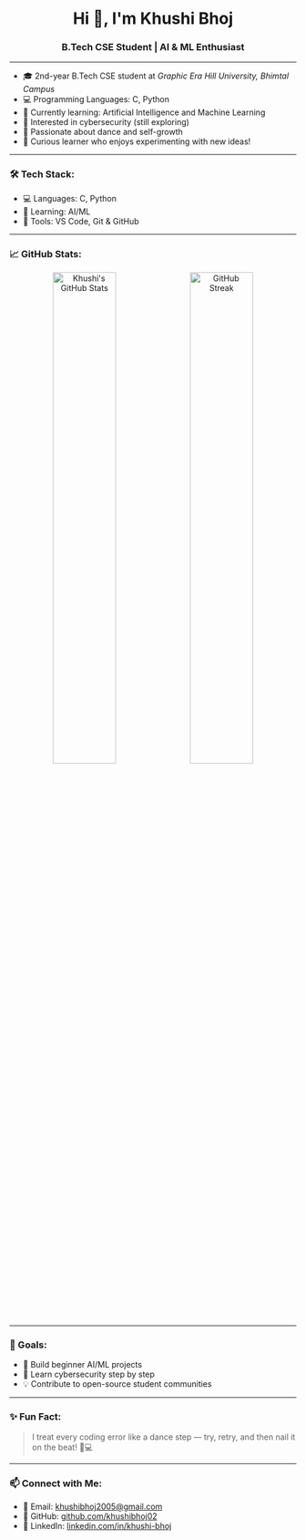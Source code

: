 <h1 align="center">Hi 👋, I'm Khushi Bhoj</h1>
<h3 align="center">B.Tech CSE Student | AI & ML Enthusiast</h3>

---

- 🎓 2nd-year B.Tech CSE student at *Graphic Era Hill University, Bhimtal Campus*
- 💻 Programming Languages: C, Python
- 🌱 Currently learning: Artificial Intelligence and Machine Learning
- 🔐 Interested in cybersecurity (still exploring)
- 💃 Passionate about dance and self-growth
- 📖 Curious learner who enjoys experimenting with new ideas!

---

### 🛠️ Tech Stack:
- 💻 Languages: C, Python
- 🧠 Learning: AI/ML
- 🧰 Tools: VS Code, Git & GitHub

---

### 📈 GitHub Stats:
<p align="center">
  <img src="https://github-readme-stats.vercel.app/api?username=khushibhoj02&show_icons=true&theme=tokyonight" alt="Khushi's GitHub Stats" width="47%" />
  <img src="https://github-readme-streak-stats.herokuapp.com/?user=khushibhoj02&theme=tokyonight" alt="GitHub Streak" width="47%" />
</p>

---

### 🚀 Goals:
- 🤖 Build beginner AI/ML projects
- 🔐 Learn cybersecurity step by step
- 💡 Contribute to open-source student communities

---

### ✨ Fun Fact:
> I treat every coding error like a dance step — try, retry, and then nail it on the beat! 💃💻

---

### 📫 Connect with Me:
- 📧 Email: [khushibhoj2005@gmail.com](mailto:khushibhoj2005@gmail.com)
- 🔗 GitHub: [github.com/khushibhoj02](https://github.com/khushibhoj02)
- 🔗 LinkedIn: [linkedin.com/in/khushi-bhoj](https://www.linkedin.com/in/khushi-bhoj)
